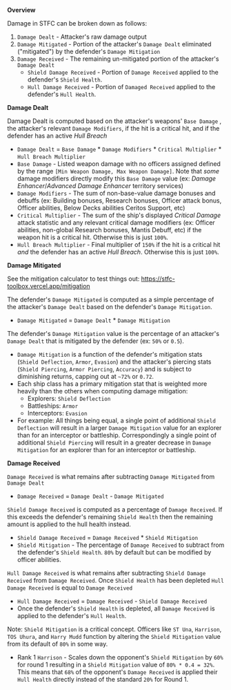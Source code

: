 __Overview__

Damage in STFC can be broken down as follows:
1. `Damage Dealt` - Attacker's raw damage output 
2. `Damage Mitigated` - Portion of the attacker's `Damage Dealt` eliminated ("mitigated") by the defender's `Damage Mitigation`
3. `Damage Received` - The remaining un-mitigated portion of the attacker's `Damage Dealt`
    - `Shield Damage Received` - Portion of `Damage Received` applied to the defender's `Shield Health`.
    - `Hull Damage Received` - Portion of `Damaged Received` applied to the defender's `Hull Health`.

__Damage Dealt__

Damage Dealt is computed based on the attacker's weapons' `Base Damage` , the attacker's relevant `Damage Modifiers`, if the hit is a critical hit, and if the defender has an active _Hull Breach_
- `Damage Dealt` = `Base Damage` * `Damage Modifiers` * `Critical Multiplier` * `Hull Breach Multiplier` 
- `Base Damage` - Listed weapon damage with no officers assigned defined by the range `[Min Weapon Damage, Max Weapon Damage]`. Note that _some_ damage modifiers directly modify this `Base Damage` value (ex: _Damage Enhancer_/_Advanced Damage Enhancer_ territory services)
- `Damage Modifiers` - The sum of non-base-value damage bonuses and debuffs (ex: Building bonuses, Research bonuses, Officer attack bonus, Officer abilities, Below Decks abilities Ceritos Support, etc)
- `Critical Multiplier` - The sum of the ship's displayed _Critical Damage_ attack statistic and any relevant critical damage modifiers (ex: Officer abilities, non-global Research bonuses, Mantis Debuff, etc) if the weapon hit is a critical hit. Otherwise this is just `100%`.
- `Hull Breach Multiplier` - Final multiplier of `150%` if the hit is a critical hit _and_ the defender has an active _Hull Breach_. Otherwise this is just `100%`.

__Damage Mitigated__

See the mitigation calculator to test things out: https://stfc-toolbox.vercel.app/mitigation

The defender's `Damage Mitigated` is computed as a simple percentage of the attacker's `Damage Dealt` based on the defender's `Damage Mitigation`.
- `Damage Mitigated` = `Damage Dealt` * `Damage Mitigation`

The defender's `Damage Mitigation` value is the percentage of an attacker's `Damage Dealt` that is mitigated by the defender (ex: `50%` or `0.5`). 
- `Damage Mitigation` is a function of the defender's mitigation stats (`Shield Deflection`, `Armor`, `Evasion`) and the attacker's piercing stats (`Shield Piercing`, `Armor Piercing`, `Accuracy`) and is subject to diminishing returns, capping out at `~72%` or `0.72`.
- Each ship class has a primary mitigation stat that is weighted more heavily than the others when computing damage mitigation:
    - Explorers: `Shield Deflection`
    - Battleships: `Armor`
    - Interceptors: `Evasion`
- For example: All things being equal, a single point of additional `Shield Deflection` will result in a larger `Damage Mitigation` value for an explorer than for an interceptor or battleship. Correspondingly a single point of additional `Shield Piercing` will result in a greater decrease in `Damage Mitigation` for an explorer than for an interceptor or battleship.

__Damage Received__

`Damage Received` is what remains after subtracting `Damage Mitigated` from `Damage Dealt`
- `Damage Received` = `Damage Dealt` - `Damage Mitigated`

`Shield Damage Received` is computed as a percentage of `Damage Received`. If this exceeds the defender's remaining `Shield Health` then the remaining amount is applied to the hull health instead.
- `Shield Damage Received` = `Damage Received` * `Shield Mitigation`
- `Shield Mitigation` - The percentage of `Damage Received` to subtract from the defender's `Shield Health`. `80%` by default but can be modified by officer abilities.

`Hull Damage Received` is what remains after subtracting `Shield Damage Received` from `Damage Received`. Once `Shield Health` has been depleted `Hull Damage Received` is equal to `Damage Received`
- `Hull Damage Received` = `Damage Received` - `Shield Damage Received`
- Once the defender's `Shield Health` is depleted, all `Damage Received` is applied to the defender's `Hull Health`.

Note: `Shield Mitigation` is a critical concept. Officers like `ST Una`, `Harrison`, `TOS Uhura`, and `Harry Mudd` function by altering the `Shield Mitigation` value from its default of `80%` in some way. 
- Rank 1 `Harrison` - Scales down the opponent's `Shield Mitigation` by `60%` for round 1 resulting in a `Shield Mitigation` value of `80% * 0.4 = 32%`. This means that `68%` of the opponent's `Damage Received` is applied their `Hull Health` directly instead of the standard `20%` for Round 1.
